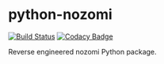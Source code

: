 # python-nozomi
[![Build Status](https://travis-ci.com/Alfa-Q/python-nozomi.svg?token=NAcpuTjLC6CrUpWrqz9p&branch=master)](https://travis-ci.com/Alfa-Q/python-nozomi)
[![Codacy Badge](https://api.codacy.com/project/badge/Grade/f3bffdff70794c5cb569645b60699e0b)](https://www.codacy.com?utm_source=github.com&amp;utm_medium=referral&amp;utm_content=Alfa-Q/python-nozomi&amp;utm_campaign=Badge_Grade)

 Reverse engineered nozomi Python package.
